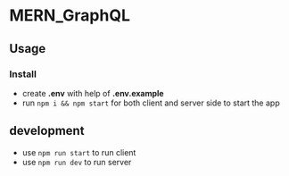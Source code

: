 # MERN_GraphQL

## Usage

### Install
- create **.env** with help of **.env.example** 
- run ```npm i && npm start``` for both client and server side to start the app
  
## development
- use ```npm run start``` to run client
- use ```npm run dev``` to run server
